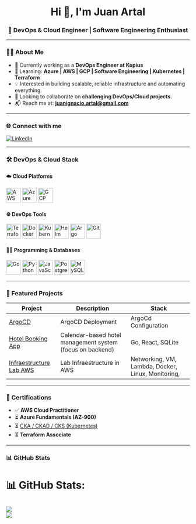 <!-- Optional banner - replace with your own image or remove this line -->
<!-- <img src="https://github.com/juanignaciodev/juanignaciodev/assets/your-image-id/banner.png" alt="Juan Artal Banner" width="100%">-->

<h1 align="center">Hi 👋, I'm Juan Artal</h1>
<h3 align="center">🚀 DevOps & Cloud Engineer | Software Engineering Enthusiast</h3>

---

### 👨‍💻 About Me

- 🔭 Currently working as a **DevOps Engineer at Kopius**
- 🌱 Learning: **Azure | AWS | GCP | Software Engineering | Kubernetes | Terraform**
- 💡 Interested in building scalable, reliable infrastructure and automating everything.
- 👯 Looking to collaborate on **challenging DevOps/Cloud projects**.
- 📬 Reach me at: **juanignacio.artal@gmail.com**

---

### 🌐 Connect with me

[![LinkedIn](https://img.shields.io/badge/LinkedIn-blue?style=flat-square&logo=linkedin&labelColor=blue)](https://linkedin.com/in/juanignaciodev)

---

### 🛠️ DevOps & Cloud Stack

#### ☁️ Cloud Platforms
<p>
  <img src="https://cdn.jsdelivr.net/gh/devicons/devicon/icons/amazonwebservices/amazonwebservices-original.svg" alt="AWS" width="40" height="40"/>
  <img src="https://cdn.jsdelivr.net/gh/devicons/devicon/icons/azure/azure-original.svg" alt="Azure" width="40" height="40"/>
  <img src="https://cdn.jsdelivr.net/gh/devicons/devicon/icons/googlecloud/googlecloud-original.svg" alt="GCP" width="40" height="40"/>
</p>

#### ⚙️ DevOps Tools
<p>
  <img src="https://cdn.jsdelivr.net/gh/devicons/devicon/icons/terraform/terraform-original.svg" alt="Terraform" width="40" height="40"/>
  <img src="https://cdn.jsdelivr.net/gh/devicons/devicon/icons/docker/docker-original.svg" alt="Docker" width="40" height="40"/>
  <img src="https://cdn.jsdelivr.net/gh/devicons/devicon/icons/kubernetes/kubernetes-plain.svg" alt="Kubernetes" width="40" height="40"/>
  <img src="https://www.vectorlogo.zone/logos/helmsh/helmsh-icon.svg" alt="Helm" width="40" height="40"/>
  <img src="https://argo-cd.readthedocs.io/en/stable/assets/logo.png" alt="Argo CD" width="40" height="40"/>
  <img src="https://cdn.jsdelivr.net/gh/devicons/devicon/icons/git/git-original.svg" alt="Git" width="40" height="40"/>
</p>

#### 👨‍💻 Programming & Databases
<p>
  <img src="https://cdn.jsdelivr.net/gh/devicons/devicon/icons/go/go-original.svg" alt="Go" width="40" height="40"/>
  <img src="https://cdn.jsdelivr.net/gh/devicons/devicon/icons/python/python-original.svg" alt="Python" width="40" height="40"/>
  <img src="https://cdn.jsdelivr.net/gh/devicons/devicon/icons/javascript/javascript-original.svg" alt="JavaScript" width="40" height="40"/>
  <img src="https://cdn.jsdelivr.net/gh/devicons/devicon/icons/postgresql/postgresql-original.svg" alt="PostgreSQL" width="40" height="40"/>
  <img src="https://cdn.jsdelivr.net/gh/devicons/devicon/icons/mysql/mysql-original.svg" alt="MySQL" width="40" height="40"/>
</p>

---

### 📌 Featured Projects

| Project | Description | Stack |
|--------|-------------|-------|
| [ArgoCD]([https://github.com/tu_repo](https://github.com/juaniartal/ArgoCD-App)) | ArgoCD Deployment | ArgoCd Configuration |
| [Hotel Booking App]([https://github.com/tu_repo](https://github.com/juaniartal/HotelBookingScheduler)) | Calendar-based hotel management system (focus on backend) | Go, React, SQLite |
| [Infraestructure Lab AWS ]([https://github.com/tu_repo](https://github.com/juaniartal/AWS-DevOps-Infrastructure)) | Lab Infraestructure in AWS | Networking, VM, Lambda, Docker, Linux, Monitoring, |

---

### 📜 Certifications 

- ✅ **AWS Cloud Practitioner**
- ⏳ **Azure Fundamentals (AZ-900)**
- ⏳ [CKA / CKAD / CKS (Kubernetes)](https://www.cncf.io/certification/)
- ⏳ **Terraform Associate**

---

### 📊 GitHub Stats

# 📊 GitHub Stats:
![](https://github-readme-streak-stats.herokuapp.com/?user=juaniartal&theme=dark&hide_border=true)<br/>
![](https://github-readme-stats.vercel.app/api/top-langs/?username=juaniartal&theme=dark&hide_border=true&include_all_commits=false&count_private=true&layout=compact)
---
